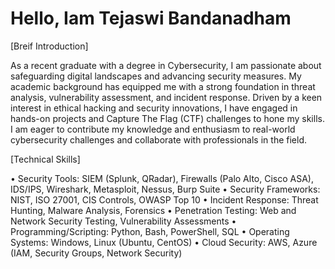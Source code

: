 # Hello, Iam Tejaswi Bandanadham

[Breif Introduction]

As a recent graduate with a degree in Cybersecurity, I am passionate about safeguarding digital landscapes and advancing security measures. My academic background has equipped me with a strong foundation in threat analysis, vulnerability assessment, and incident response. Driven by a keen interest in ethical hacking and security innovations, I have engaged in hands-on projects and Capture The Flag (CTF) challenges to hone my skills. I am eager to contribute my knowledge and enthusiasm to real-world cybersecurity challenges and collaborate with professionals in the field.

[Technical Skills]

•	Security Tools: SIEM (Splunk, QRadar), Firewalls (Palo Alto, Cisco ASA), IDS/IPS, Wireshark, Metasploit, Nessus, Burp Suite
•	Security Frameworks: NIST, ISO 27001, CIS Controls, OWASP Top 10
•	Incident Response: Threat Hunting, Malware Analysis, Forensics
•	Penetration Testing: Web and Network Security Testing, Vulnerability Assessments
•	Programming/Scripting: Python, Bash, PowerShell, SQL
•	Operating Systems: Windows, Linux (Ubuntu, CentOS)
•	Cloud Security: AWS, Azure (IAM, Security Groups, Network Security)


